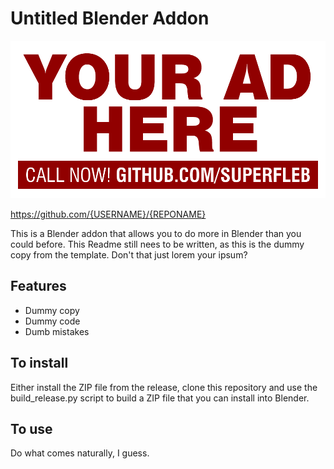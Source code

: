 # Untitled Blender Addon

![Untitled Blender Addon](docs_support/banner.png)

https://github.com/{USERNAME}/{REPONAME}

This is a Blender addon that allows you to do more in Blender than you could before.
This Readme still nees to be written, as this is the dummy copy from the template.
Don't that just lorem your ipsum?

## Features

* Dummy copy
* Dummy code
* Dumb mistakes

## To install

Either install the ZIP file from the release, clone this repository and use the
build_release.py script to build a ZIP file that you can install into Blender.

## To use

Do what comes naturally, I guess.
